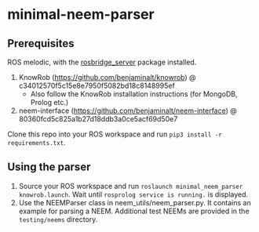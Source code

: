 # minimal-neem-parser

## Prerequisites

ROS melodic, with the [rosbridge_server](http://wiki.ros.org/rosbridge_server) package installed.

1. KnowRob (https://github.com/benjaminalt/knowrob) @ c34012570f5c15e8e7950f5082bd18c8148995ef
   * Also follow the KnowRob installation instructions (for MongoDB, Prolog etc.)
2. neem-interface (https://github.com/benjaminalt/neem-interface) @ 80360fcd5c825a1b27d18ddb3a0ce5acf69d50e7

Clone this repo into your ROS workspace and run `pip3 install -r requirements.txt`.

## Using the parser

1. Source your ROS workspace and run `roslaunch minimal_neem_parser knowrob.launch`. Wait until `rosprolog service is running.` is displayed.
2. Use the NEEMParser class in neem_utils/neem_parser.py. It contains an example for parsing a NEEM. Additional test NEEMs are provided in the `testing/neems` directory.